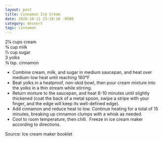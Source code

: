 ```yaml
---
layout: post
title: Cinnamon Ice Cream
date: 2020-10-11 23:10:10 -0500
category: dessert
tags: cinnamon
---
```

2¼ cups cream  
¾ cup milk  
½ cup sugar  
3 yolks  
¾ tsp. cinnamon  
<ul>
 	<li>Combine cream, milk, and sugar in medium saucepan, and heat over medium-low heat until reaching 160°F</li>
 	<li>Beat yolks in a heatproof, non-skid bowl, then pour cream mixture into the yolks in a thin stream while stirring.</li>
 	<li>Return mixture to the saucepan, and heat 8-10 minutes until slightly thickened (coat the back of a metal spoon, swipe a stripe with your finger, and the edge will keep its well-defined edge).</li>
 	<li>Add cinnamon and reduce heat to low. Continue heating for a total of 15 minutes, breaking up cinnamon clumps with a whisk as needed.</li>
 	<li>Cool to room temperature, then chill.  Freeze in ice cream maker according to directions.</li>
</ul>
Source: Ice cream maker booklet  
